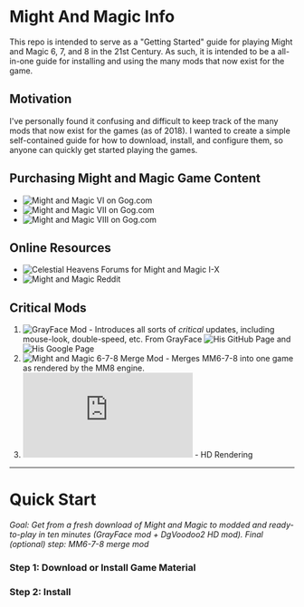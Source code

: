 # Might And Magic Info

This repo is intended to serve as a "Getting Started" guide for playing  Might and Magic 6, 7, and 8 in the 21st Century. As such, it is intended to be a all-in-one guide for installing and using the many mods that now exist for the game.

## Motivation

I've personally found it confusing and difficult to keep track of the many mods that now exist for the games (as of 2018). I wanted to create a simple self-contained guide for how to download, install, and configure them, so anyone can quickly get started playing the games.

## Purchasing Might and Magic Game Content

- ![Might and Magic VI on Gog.com](https://www.gog.com/game/might_and_magic_6_limited_edition)
- ![Might and Magic VII on Gog.com](https://www.gog.com/game/might_and_magic_7_for_blood_and_honor)
- ![Might and Magic VIII on Gog.com](https://www.gog.com/game/might_and_magic_8_day_of_the_destroyer)

## Online Resources

- ![Celestial Heavens Forums for Might and Magic I-X](https://www.celestialheavens.com/forum/10)
- ![Might and Magic Reddit](https://www.reddit.com/r/MightAndMagic/)

## Critical Mods

1. ![GrayFace Mod](https://grayface.github.io/mm/) - Introduces all sorts of _critical_ updates, including mouse-look, double-speed, etc. From GrayFace ![His GitHub Page](https://GrayFace.github.io) and ![His Google Page](https://sites.google.com/site/sergroj/mm)
2. ![Might and Magic 6-7-8 Merge Mod](https://www.celestialheavens.com/forum/10/16657) - Merges MM6-7-8 into one game as rendered by the MM8 engine.
3. ![DgVoodoo 2 for HD rendering](http://dege.freeweb.hu/dgVoodoo2/dgVoodoo2.html) - HD Rendering

<hr />

# Quick Start

_Goal: Get from a fresh download of Might and Magic to modded and ready-to-play in ten minutes (GrayFace mod + DgVoodoo2 HD mod). Final (optional) step: MM6-7-8 merge mod_

### Step 1: Download or Install Game Material


### Step 2: Install 
